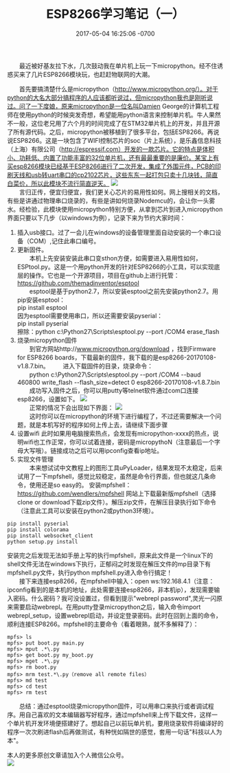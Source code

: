 ﻿---
layout: post
title:  "ESP8266学习笔记（一）"
date: 2017-05-04 16:25:06 -0700
---

  &emsp;&emsp;最近被好基友拉下水，几次鼓动我在单片机上玩一下micropython。经不住诱惑买来了几片ESP8266模块玩，也赶赶物联网的大潮。  

  &emsp;&emsp;首先要搞清楚什么是micropython（http://www.micropython.org/）。对于python的大名大部分搞程序的人应该都听说过，但micropython我也是刚听说过。问了一下度娘，原来micropython是一位名叫Damien George的计算机工程师在使用python的时候突发奇想，希望能用python语言来控制单片机。牛人果然不一般，这位老兄用了六个月的时间完成了在STM32单片机上的开发，并且开源了所有源代码。之后，micropython被移植到了很多平台，包括ESP8266。再说说ESP8266。这是一块包含了WIFI控制芯片的soc（片上系统），是乐鑫信息科技（上海）有限公司（http://espressif.com）开发的一款芯片。它的特点是体积小、功耗低、内置了功能丰富的32位单片机，还有最最重要的是廉价。某宝上有买esp8266模块已经基于ESP8266进行了二次开发，集成了外围元件，PCB的印刷天线和usb转uart串口的cp2102芯片，这些东东一起打包只卖十几块钱，简直白菜价，所以此模块不流行简直逆天。
![](/images/2017-05-04-1-1.jpg)<br>
  &emsp;&emsp;言归正传，便宜归便宜，我们更关心芯片的易用性如何。网上搜相关的文档，有些是讲通过物理串口烧录的，有些是讲如何烧录Nodemcu的，会让你一头雾水。经检验，此模块使用micropython特别方便，从拿到芯片到进入micropython界面只要以下几步（以windows为例），记录下来为节约大家时间：
1. 插入usb接口。过了一会儿在windows的设备管理里面自动安装的一个串口设备（COM）,记住此串口编号。  
2. 更新固件。  
　　本机上先安装安装此串口变sthon方便，如需要进入易用性如何，                                                                                                       ESPtool.py。这是一个用python开发的针对ESP8266的小工具，可以实现底层的操作。它也是一个开源项目，项目在github上进行托管：https://github.com/themadinventor/esptool  
　　esptool是基于python2.7，所以安装esptool之前先安装python2.7。用pip安装esptool：  
  pip install esptool  
  因为esptool需要使用串口，所以还需要安装pyserial：  
  pip install pyserial  
  擦除：python c:\Python27\Scripts\esptool.py --port /COM4 erase_flash  
3. 烧录micropython固件  
　　到官方网站http://www.micropython.org/download ，找到Firmware for ESP8266 boards，下载最新的固件，我下载的是esp8266-20170108-v1.8.7.bin。
　　进入下载固件的目录，烧录命令：  
　　python c:\Python27\Scripts\esptool.py --port /COM4 --baud 460800 write_flash --flash_size=detect 0 esp8266-20170108-v1.8.7.bin  
　　成功写入固件之后，你可以用putty等telnet软件通过com口连接esp8266，设置如下。
![](/images/2017-05-04-1-2.png)<br>
　　正常的情况下会出现如下界面： 
![](/images/2017-05-04-1-3.png)<br>
　　这时你可以在micropython的环境下进行编程了，不过还需要解决一个问题，就是本机写好的程序如何上传上去，请继续下面步骤
4. 设置wifi
  此时如果用电脑搜索热点，会发现有micropython-xxxx的热点，说明wifi也工作正常，你可以试着连接，密码是micropythoN（注意最后一个字母大写哦）。链接成功之后可以用ipconfig查看ip地址。
5. 实现文件管理  
　　本来想试试中文教程上的图形工具uPyLoader，结果发现不太稳定，后来试用了一下mpfshell，感觉比较稳定，虽然是命令行界面，但也就这几条命令，使用还是so easy的。
安装mpfshell：    
https://github.com/wendlers/mpfshell 网站上下载最新版mpfshell（选择clone or download下载zip文件）。解压zip文件，在解压目录执行如下命令（注意此工具可以安装在python2或python3环境）。
```
pip install pyserial
pip install colorama
pip install websocket_client
python setup.py install
```
  安装完之后发现无法如手册上写的执行mpfshell，原来此文件是一个linux下的shell文件无法在windows下执行，正郁闷之时发现在解压文件的mp目录下有mpfshell.py文件，执行python mpfshell.py进入命令行搞定！  
　　接下来连接esp8266，在mpfshell中输入：open ws:192.168.4.1（注意：ipconfig看到的是本机的地址，此处需要连接esp8266，非本机ip），发现需要输入密码。什么密码？我可没设置过，但看到提示"webrepl   password",灵光一闪原来需要启动webrepl。在用putty登录micropython之后，输入命令import webrepl_setup，设置webrepl启动，并设定登录密码。此时在回到上面的命令，顺利连接ESP8266。mpfshell的主要命令（看着眼熟，就不多解释了）：  
```
mpfs> ls
mpfs> put boot.py main.py
mpfs> mput .*\.py
mpfs> get boot.py my_boot.py
mpfs> mget .*\.py
mpfs> rm boot.py
mpfs> mrm test.*\.py（remove all remote files）
mpfs> md test
mpfs> cd test
mpfs> rm test
```

&emsp;&emsp;总结：通过esptool烧录micropython固件，可以用串口来执行或者调试程序。用自己喜欢的文本编辑器写好程序，通过mpfshell来上传下载文件，这样一个单片机开发环境便搭建好了。想起自己以前玩单片机，要用烧录软件将编译好的程序一次次刷进flash后再做测试，有种恍如隔世的感觉，套用一句话"科技以人为本"。

本人的更多原创文章请加入个人微信公众号。  
![](/images/weixin.jpg)